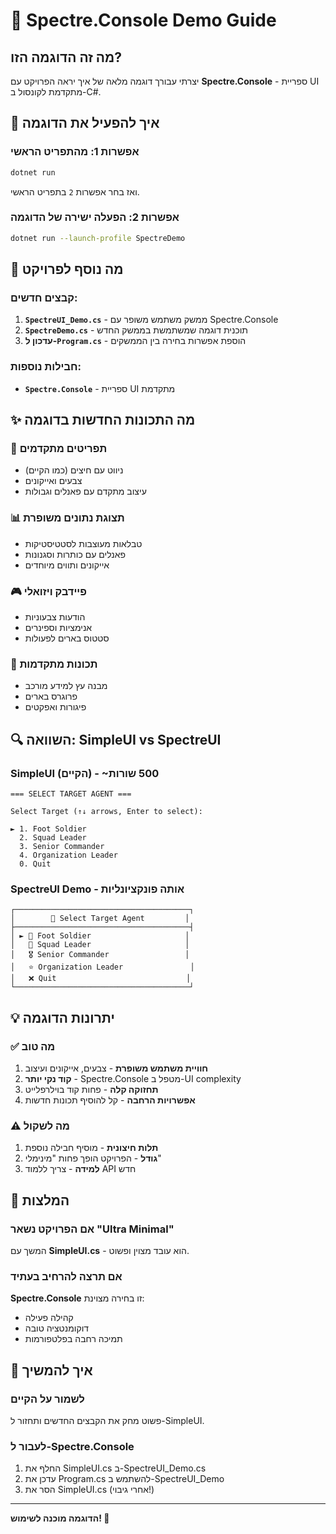# 🎨 Spectre.Console Demo Guide

## מה זה הדוגמה הזו?

יצרתי עבורך דוגמה מלאה של איך יראה הפרויקט עם **Spectre.Console** - ספריית UI מתקדמת לקונסול ב-C#.

## 🚀 איך להפעיל את הדוגמה

### אפשרות 1: מהתפריט הראשי
```bash
dotnet run
```
ואז בחר אפשרות `2` בתפריט הראשי.

### אפשרות 2: הפעלה ישירה של הדוגמה
```bash
dotnet run --launch-profile SpectreDemo
```

## 📁 מה נוסף לפרויקט

### קבצים חדשים:
1. **`SpectreUI_Demo.cs`** - ממשק משתמש משופר עם Spectre.Console
2. **`SpectreDemo.cs`** - תוכנית דוגמה שמשתמשת בממשק החדש
3. **עדכון ל-`Program.cs`** - הוספת אפשרות בחירה בין הממשקים

### חבילות נוספות:
- **`Spectre.Console`** - ספריית UI מתקדמת

## ✨ מה התכונות החדשות בדוגמה

### 🎯 תפריטים מתקדמים
- ניווט עם חיצים (כמו הקיים)
- צבעים ואייקונים
- עיצוב מתקדם עם פאנלים וגבולות

### 📊 תצוגת נתונים משופרת
- טבלאות מעוצבות לסטטיסטיקות
- פאנלים עם כותרות וסגנונות
- אייקונים ותווים מיוחדים

### 🎮 פיידבק ויזואלי
- הודעות צבעוניות
- אנימציות וספינרים
- סטטוס בארים לפעולות

### 🌲 תכונות מתקדמות
- מבנה עץ למידע מורכב
- פרוגרס בארים
- פיגורות ואפקטים

## 🔍 השוואה: SimpleUI vs SpectreUI

### SimpleUI (הקיים) - ~500 שורות
```
=== SELECT TARGET AGENT ===

Select Target (↑↓ arrows, Enter to select):

► 1. Foot Soldier
  2. Squad Leader
  3. Senior Commander
  4. Organization Leader
  0. Quit
```

### SpectreUI Demo - אותה פונקציונליות
```
┌───────────────────────────────────────┐
│        🎯 Select Target Agent         │
├───────────────────────────────────────┤
│ ► 👤 Foot Soldier                     │
│   👥 Squad Leader                     │
│   🎖️ Senior Commander                 │
│   ⭐ Organization Leader               │
│   ❌ Quit                             │
└───────────────────────────────────────┘
```

## 💡 יתרונות הדוגמה

### ✅ מה טוב
1. **חוויית משתמש משופרת** - צבעים, אייקונים ועיצוב
2. **קוד נקי יותר** - Spectre.Console מטפל ב-UI complexity
3. **תחזוקה קלה** - פחות קוד בוילרפלייט
4. **אפשרויות הרחבה** - קל להוסיף תכונות חדשות

### ⚠️ מה לשקול
1. **תלות חיצונית** - מוסיף חבילה נוספת
2. **גודל** - הפרויקט הופך פחות "מינימלי"
3. **למידה** - צריך ללמוד API חדש

## 🎯 המלצות

### אם הפרויקט נשאר "Ultra Minimal"
המשך עם **SimpleUI.cs** - הוא עובד מצוין ופשוט.

### אם תרצה להרחיב בעתיד
**Spectre.Console** זו בחירה מצוינת:
- קהילה פעילה
- דוקומנטציה טובה
- תמיכה רחבה בפלטפורמות

## 🔧 איך להמשיך

### לשמור על הקיים
פשוט מחק את הקבצים החדשים ותחזור ל-SimpleUI.

### לעבור ל-Spectre.Console
1. החלף את SimpleUI.cs ב-SpectreUI_Demo.cs
2. עדכן את Program.cs להשתמש ב-SpectreUI_Demo
3. הסר את SimpleUI.cs (אחרי גיבוי!)

---

**הדוגמה מוכנה לשימוש! 🚀**
